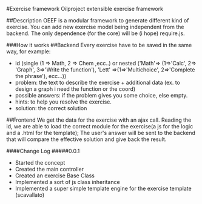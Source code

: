 #Exercise framework
Oilproject extensible exercise framework

##Description
OEEF is a modular framework to generate different kind of exercise. You can add new exercise model being independent from the backend.
The only dependence (for the core) will be (i hope) require.js.

###How it works
##Backend
Every exercise have to be saved in the same way, for example:
* id (single (1 => Math, 2 => Chem ,ecc..) or nested ('Math'=> (1=>'Calc', 2=> 'Graph', 3=>'Write the function'), 'Lett' =>(1=>'Multichoice', 2=>'Complete the phrase'), ecc...))
* problem: the text to describe the exercise + additional data (ex. to design a graph i need the function or the coord)
* possible answers: if the problem gives you some choice, else empty.
* hints: to help you resolve the exercise.
* solution: the correct solution

##Frontend
We get the data for the exercise with an ajax call. Reading the id, we are able to load the correct module for the exercise(a js for the logic and a .html for the template);
The user's answer will be sent to the backend that will compare the effective solution and give back the result.

####Change Log
#####0.0.1
* Started the concept
* Created the main controller
* Created an exercise Base Class
* Implemented a sort of js class inheritance
* Implemented a super simple template engine for the exercise template (scavallato)

